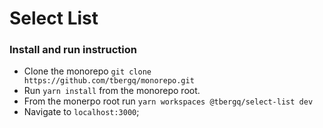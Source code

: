 # Select List

### Install and run instruction

- Clone the monorepo `git clone https://github.com/tbergq/monorepo.git`
- Run `yarn install` from the monorepo root.
- From the monerpo root run `yarn workspaces @tbergq/select-list dev`
- Navigate to `localhost:3000`;
 